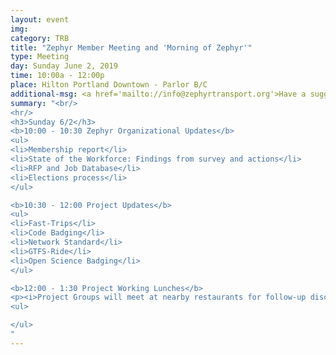 ```yaml
---
layout: event
img:
category: TRB
title: "Zephyr Member Meeting and 'Morning of Zephyr'"
type: Meeting
day: Sunday June 2, 2019
time: 10:00a - 12:00p
place: Hilton Portland Downtown - Parlor B/C
additional-msg: <a href='mailto://info@zephyrtransport.org'>Have a suggestion? Want to help?</a>
summary: "<br/>
<hr/>
<h3>Sunday 6/2</h3>
<b>10:00 - 10:30 Zephyr Organizational Updates</b>
<ul>
<li>Membership report</li>
<li>State of the Workforce: Findings from survey and actions</li>
<li>RFP and Job Database</li>
<li>Elections process</li>
</ul>

<b>10:30 - 12:00 Project Updates</b>
<ul>
<li>Fast-Trips</li>
<li>Code Badging</li>
<li>Network Standard</li>
<li>GTFS-Ride</li>
<li>Open Science Badging</li>
</ul>

<b>12:00 - 1:30 Project Working Lunches</b>
<p><i>Project Groups will meet at nearby restaurants for follow-up discussions</i></p>
<ul>

</ul>
"
---
```


